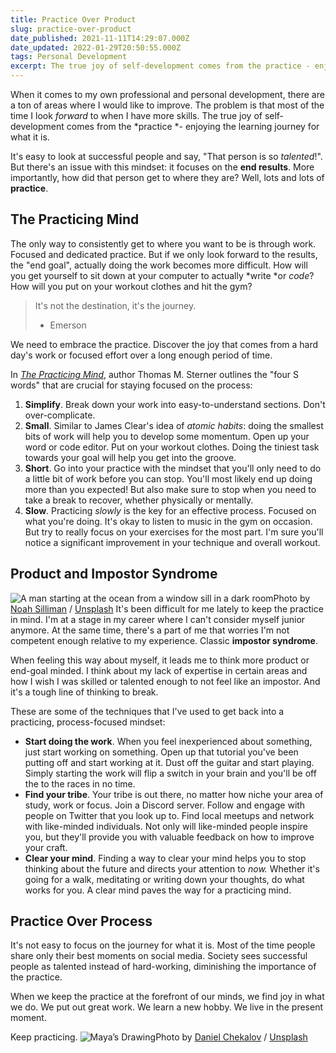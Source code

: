 ```yaml
---
title: Practice Over Product
slug: practice-over-product
date_published: 2021-11-11T14:29:07.000Z
date_updated: 2022-01-29T20:50:55.000Z
tags: Personal Development
excerpt: The true joy of self-development comes from the practice - enjoying the learning journey for what it is.
---
```


When it comes to my own professional and personal development, there are a ton of areas where I would like to improve. The problem is that most of the time I look *forward* to when I have more skills. The true joy of self-development comes from the *practice *- enjoying the learning journey for what it is.

It's easy to look at successful people and say, "That person is so *talented*!". But there's an issue with this mindset: it focuses on the **end results**. More importantly, how did that person get to where they are? Well, lots and lots of **practice**.

## The Practicing Mind

The only way to consistently get to where you want to be is through work. Focused and dedicated practice. But if we only look forward to the results, the "end goal", actually doing the work becomes more difficult. How will you get yourself to sit down at your computer to actually *write *or *code*? How will you put on your workout clothes and hit the gym?

> It's not the destination, it's the journey.
> 
> - Emerson

We need to embrace the practice. Discover the joy that comes from a hard day's work or focused effort over a long enough period of time.

In *[The Practicing Mind](https://www.amazon.ca/Practicing-Mind-Developing-Discipline-Challenge/dp/1608680908)*, author Thomas M. Sterner outlines the "four S words" that are crucial for staying focused on the process:

1. **Simplify**. Break down your work into easy-to-understand sections. Don't over-complicate.
2. **Small**. Similar to James Clear's idea of *atomic habits*: doing the smallest bits of work will help you to develop some momentum. Open up your word or code editor. Put on your workout clothes. Doing the tiniest task towards your goal will help you get into the groove.
3. **Short**. Go into your practice with the mindset that you'll only need to do a little bit of work before you can stop. You'll most likely end up doing more than you expected! But also make sure to stop when you need to take a break to recover, whether physically or mentally.
4. **Slow**. Practicing *slowly* is the key for an effective process. Focused on what you're doing. It's okay to listen to music in the gym on occasion. But try to really focus on your exercises for the most part. I'm sure you'll notice a significant improvement in your technique and overall workout.

## Product and Impostor Syndrome
![A man starting at the ocean from a window sill in a dark room](https://images.unsplash.com/photo-1473830394358-91588751b241?crop=entropy&amp;cs=tinysrgb&amp;fit=max&amp;fm=jpg&amp;ixid=MnwxMTc3M3wwfDF8c2VhcmNofDF8fGFsb25lfGVufDB8fHx8MTYzNjYzOTkzNA&amp;ixlib=rb-1.2.1&amp;q=80&amp;w=2000)Photo by [Noah Silliman](https://unsplash.com/@noahsilliman?utm_source=ghost&utm_medium=referral&utm_campaign=api-credit) / [Unsplash](https://unsplash.com/?utm_source=ghost&utm_medium=referral&utm_campaign=api-credit)
It's been difficult for me lately to keep the practice in mind. I'm at a stage in my career where I can't consider myself junior anymore. At the same time, there's a part of me that worries I'm not competent enough relative to my experience. Classic **impostor syndrome**.

When feeling this way about myself, it leads me to think more product or end-goal minded. I think about my lack of expertise in certain areas and how I wish I was skilled or talented enough to not feel like an impostor. And it's a tough line of thinking to break.

These are some of the techniques that I've used to get back into a practicing, process-focused mindset:

- **Start doing the work**. When you feel inexperienced about something, just start working on something. Open up that tutorial you've been putting off and start working at it. Dust off the guitar and start playing. Simply starting the work will flip a switch in your brain and you'll be off the to the races in no time.
- **Find your tribe**. Your tribe is out there, no matter how niche your area of study, work or focus. Join a Discord server. Follow and engage with people on Twitter that you look up to. Find local meetups and network with like-minded individuals. Not only will like-minded people inspire you, but they'll provide you with valuable feedback on how to improve your craft.
- **Clear your mind**. Finding a way to clear your mind helps you to stop thinking about the future and directs your attention to *now.* Whether it's going for a walk, meditating or writing down your thoughts, do what works for you. A clear mind paves the way for a practicing mind.

## Practice Over Process

It's not easy to focus on the journey for what it is. Most of the time people share only their best moments on social media. Society sees successful people as talented instead of hard-working, diminishing the importance of the practice.

When we keep the practice at the forefront of our minds, we find joy in what we do. We put out great work. We learn a new hobby. We live in the present moment.

Keep practicing.
![Maya’s Drawing](https://images.unsplash.com/photo-1521999693742-4717d76f97cc?crop=entropy&amp;cs=tinysrgb&amp;fit=max&amp;fm=jpg&amp;ixid=MnwxMTc3M3wwfDF8c2VhcmNofDR8fHByYWN0aWNlfGVufDB8fHx8MTYzNjYzNzYxNg&amp;ixlib=rb-1.2.1&amp;q=80&amp;w=2000)Photo by [Daniel Chekalov](https://unsplash.com/@dchuck?utm_source=ghost&utm_medium=referral&utm_campaign=api-credit) / [Unsplash](https://unsplash.com/?utm_source=ghost&utm_medium=referral&utm_campaign=api-credit)
